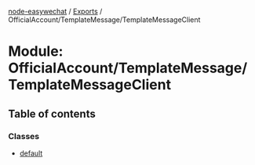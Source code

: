 [node-easywechat](../README.md) / [Exports](../modules.md) / OfficialAccount/TemplateMessage/TemplateMessageClient

# Module: OfficialAccount/TemplateMessage/TemplateMessageClient

## Table of contents

### Classes

- [default](../classes/OfficialAccount_TemplateMessage_TemplateMessageClient.default.md)
